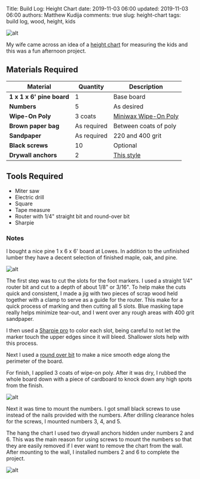 Title: Build Log: Height Chart
date: 2019-11-03 06:00
updated: 2019-11-03 06:00
authors: Matthew Kudija
comments: true
slug: height-chart
tags: build log, wood, height, kids

<!-- PELICAN_BEGIN_SUMMARY -->
![alt]({static}../images/height-chart/height-chart1.jpg)

My wife came across an idea of a [height chart](https://abeautifulmess.com/2019/10/wooden-height-chart-diy.html) for measuring the kids and this was a fun afternoon project.

<!-- PELICAN_END_SUMMARY -->

## Materials Required

| Material | Quantity | Description | 
| -------- | -------- | ----------- |
| **1 x 1 x 6' pine board** | 1 | Base board |
| **Numbers** | 5 | As desired | 
| **Wipe-On Poly** | 3 coats | [Miniwax Wipe-On Poly](https://www.amazon.com/Minwax-40900-Oil-Based-Polyurethane-Finish/dp/B01M1EDG7Y/ref=sr_1_5?keywords=miniwax+wipe-on+poly&qid=1569712857&sr=8-5) | 
| **Brown paper bag** | As required | Between coats of poly | 
| **Sandpaper** | As required | 220 and 400 grit | 
| **Black screws** | 10 | Optional | 
| **Drywall anchors** | 2 | [This style](https://www.lowes.com/pd/Blue-Hawk-4-Pack-1-3-4-in-x-1-8-in-Dia-Mini-Drywall-Anchor-Screws-Included/3415978) | 

## Tools Required
- Miter saw
- Electric drill
- Square
- Tape measure
- Router with 1/4" straight bit and round-over bit
- Sharpie


### Notes

I bought a nice pine 1 x 6 x 6' board at Lowes. In addition to the unfinished lumber they have a decent selection of finished maple, oak, and pine. 

![alt]({static}../images/height-chart/height-chart3.jpg)

The first step was to cut the slots for the foot markers. I used a straight 1/4" router bit and cut to a depth of about 1/8" or 3/16". To help make the cuts quick and consistent, I made a jig with two pieces of scrap wood held together with a clamp to serve as a guide for the router. This make for a quick process of marking and then cutting all 5 slots. Blue masking tape really helps minimize tear-out, and I went over any rough areas with 400 grit sandpaper.

I then used a [Sharpie pro](https://www.amazon.com/Sharpie-Permanent-Marker-Point-2018321/dp/B07DPMKZ8G/ref=sr_1_4?keywords=sharpie+pro&qid=1572828537&sr=8-4) to color each slot, being careful to not let the marker touch the upper edges since it will bleed. Shallower slots help with this process. 

Next I used a [round over bit](https://www.amazon.com/gp/product/B07D8R3F7K/ref=ppx_yo_dt_b_asin_title_o05_s00?ie=UTF8&psc=1) to make a nice smooth edge along the perimeter of the board. 

For finish, I applied 3 coats of wipe-on poly. After it was dry, I rubbed the whole board down with a piece of cardboard to knock down any high spots from the finish. 

![alt]({static}../images/height-chart/height-chart2.jpg)

Next it was time to mount the numbers. I got small black screws to use instead of the nails provided with the numbers. After drilling clearance holes for the screws, I mounted numbers 3, 4, and 5. 

The hang the chart I used two drywall anchors hidden under numbers 2 and 6. This was the main reason for using screws to mount the numbers so that they are easily removed if I ever want to remove the chart from the wall. After mounting to the wall, I installed numbers 2 and 6 to complete the project.


![alt]({static}../images/height-chart/height-chart4.jpg)